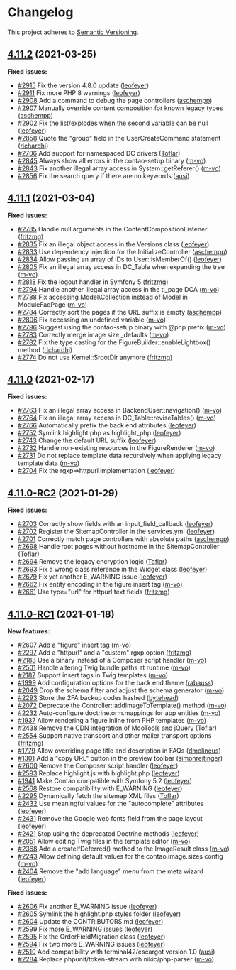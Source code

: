 # Changelog

This project adheres to [Semantic Versioning].

## [4.11.2] (2021-03-25)

**Fixed issues:**

- [#2915] Fix the version 4.8.0 update ([leofeyer])
- [#2911] Fix more PHP 8 warnings ([leofeyer])
- [#2908] Add a command to debug the page controllers ([aschempp])
- [#2907] Manually override content composition for known legacy types ([aschempp])
- [#2902] Fix the list/explodes when the second variable can be null ([leofeyer])
- [#2858] Quote the "group" field in the UserCreateCommand statement ([richardhj])
- [#2706] Add support for namespaced DC drivers ([Toflar])
- [#2845] Always show all errors in the contao-setup binary ([m-vo])
- [#2843] Fix another illegal array access in System::getReferer() ([m-vo])
- [#2856] Fix the search query if there are no keywords ([ausi])

## [4.11.1] (2021-03-04)

**Fixed issues:**

- [#2785] Handle null arguments in the ContentCompositionListener ([fritzmg])
- [#2835] Fix an illegal object access in the Versions class ([leofeyer])
- [#2833] Use dependency injection for the InitializeController ([aschempp])
- [#2834] Allow passing an array of IDs to User::isMemberOf() ([leofeyer])
- [#2805] Fix an illegal array access in DC_Table when expanding the tree ([m-vo])
- [#2818] Fix the logout handler in Symfony 5 ([fritzmg])
- [#2794] Handle another illegal array access in the tl_page DCA ([m-vo])
- [#2788] Fix accessing Model\Collection instead of Model in ModuleFaqPage ([m-vo])
- [#2784] Correctly sort the pages if the URL suffix is empty ([aschempp])
- [#2806] Fix accessing an undefined variable ([m-vo])
- [#2796] Suggest using the contao-setup binary with @php prefix ([m-vo])
- [#2783] Correctly merge image size _defaults ([m-vo])
- [#2782] Fix the type casting for the FigureBuilder::enableLightbox() method ([richardhj])
- [#2774] Do not use Kernel::$rootDir anymore ([fritzmg])

## [4.11.0] (2021-02-17)

**Fixed issues:**

- [#2763] Fix an illegal array access in BackendUser::navigation() ([m-vo])
- [#2764] Fix an illegal array access in DC_Table::reviseTables() ([m-vo])
- [#2766] Automatically prefix the back end attributes ([leofeyer])
- [#2752] Symlink highlight.php as highlight_php ([leofeyer])
- [#2743] Change the default URL suffix ([leofeyer])
- [#2732] Handle non-existing resources in the FigureRenderer ([m-vo])
- [#2731] Do not replace template data recursively when applying legacy template data ([m-vo])
- [#2704] Fix the rgxp=>httpurl implementation ([leofeyer])

## [4.11.0-RC2] (2021-01-29)

**Fixed issues:**

- [#2703] Correctly show fields with an input_field_callback ([leofeyer])
- [#2702] Register the SitemapController in the services.yml ([leofeyer])
- [#2701] Correctly match page controllers with absolute paths ([aschempp])
- [#2698] Handle root pages without hostname in the SitemapController ([Toflar])
- [#2694] Remove the legacy encryption logic ([Toflar])
- [#2693] Fix a wrong class reference in the Widget class ([leofeyer])
- [#2679] Fix yet another E_WARNING issue ([leofeyer])
- [#2662] Fix entity encoding in the figure insert tag ([m-vo])
- [#2661] Use type="url" for httpurl text fields ([fritzmg])

## [4.11.0-RC1] (2021-01-18)

**New features:**

- [#2607] Add a "figure" insert tag ([m-vo])
- [#2297] Add a "httpurl" and a "custom" rgxp option ([fritzmg])
- [#2183] Use a binary instead of a Composer script handler ([m-vo])
- [#2501] Handle altering Twig bundle paths at runtime ([m-vo])
- [#2187] Support insert tags in Twig templates ([m-vo])
- [#1999] Add configuration options for the back end theme ([rabauss])
- [#2049] Drop the schema filter and adjust the schema generator ([m-vo])
- [#2293] Store the 2FA backup codes hashed ([bytehead])
- [#2072] Deprecate the Controller::addImageToTemplate() method ([m-vo])
- [#2232] Auto-configure doctrine.orm.mappings for app entities ([m-vo])
- [#1937] Allow rendering a figure inline from PHP templates ([m-vo])
- [#2438] Remove the CDN integration of MooTools and jQuery ([Toflar])
- [#2554] Support native transport and other mailer transport options ([fritzmg])
- [#1779] Allow overriding page title and description in FAQs ([dmolineus])
- [#1301] Add a "copy URL" button in the preview toolbar ([simonreitinger])
- [#2600] Remove the Composer script handler ([leofeyer])
- [#2593] Replace highlight.js with highlight.php ([leofeyer])
- [#1941] Make Contao compatible with Symfony 5.2 ([leofeyer])
- [#2568] Restore compatibility with E_WARNING ([leofeyer])
- [#2295] Dynamically fetch the sitemap XML files ([Toflar])
- [#2432] Use meaningful values for the "autocomplete" attributes ([leofeyer])
- [#2431] Remove the Google web fonts field from the page layout ([leofeyer])
- [#2421] Stop using the deprecated Doctrine methods ([leofeyer])
- [#2051] Allow editing Twig files in the template editor ([m-vo])
- [#2368] Add a createIfDeferred() method to the ImageResult class ([m-vo])
- [#2243] Allow defining default values for the contao.image.sizes config ([m-vo])
- [#2404] Remove the "add language" menu from the meta wizard ([leofeyer])

**Fixed issues:**

- [#2606] Fix another E_WARNING issue ([leofeyer])
- [#2605] Symlink the highlight.php styles folder ([leofeyer])
- [#2604] Update the CONTRIBUTORS.md ([leofeyer])
- [#2599] Fix more E_WARNING issues ([leofeyer])
- [#2595] Fix the OrderFieldMigration class ([leofeyer])
- [#2594] Fix two more E_WARNING issues ([leofeyer])
- [#2510] Add compatibility with terminal42/escargot version 1.0 ([ausi])
- [#2284] Replace phpunit/token-stream with nikic/php-parser ([m-vo])

[Semantic Versioning]: https://semver.org/spec/v2.0.0.html
[4.11.2]: https://github.com/contao/contao/releases/tag/4.11.2
[4.11.1]: https://github.com/contao/contao/releases/tag/4.11.1
[4.11.0]: https://github.com/contao/contao/releases/tag/4.11.0
[4.11.0-RC2]: https://github.com/contao/contao/releases/tag/4.11.0-RC2
[4.11.0-RC1]: https://github.com/contao/contao/releases/tag/4.11.0-RC1
[aschempp]: https://github.com/aschempp
[ausi]: https://github.com/ausi
[bytehead]: https://github.com/bytehead
[dmolineus]: https://github.com/dmolineus
[fritzmg]: https://github.com/fritzmg
[leofeyer]: https://github.com/leofeyer
[m-vo]: https://github.com/m-vo
[rabauss]: https://github.com/rabauss
[richardhj]: https://github.com/richardhj
[simonreitinger]: https://github.com/simonreitinger
[Toflar]: https://github.com/Toflar
[#2915]: https://github.com/contao/contao/pull/2915
[#2911]: https://github.com/contao/contao/pull/2911
[#2908]: https://github.com/contao/contao/pull/2908
[#2907]: https://github.com/contao/contao/pull/2907
[#2902]: https://github.com/contao/contao/pull/2902
[#2858]: https://github.com/contao/contao/pull/2858
[#2706]: https://github.com/contao/contao/pull/2706
[#2845]: https://github.com/contao/contao/pull/2845
[#2843]: https://github.com/contao/contao/pull/2843
[#2856]: https://github.com/contao/contao/pull/2856
[#2785]: https://github.com/contao/contao/pull/2785
[#2835]: https://github.com/contao/contao/pull/2835
[#2833]: https://github.com/contao/contao/pull/2833
[#2834]: https://github.com/contao/contao/pull/2834
[#2805]: https://github.com/contao/contao/pull/2805
[#2818]: https://github.com/contao/contao/pull/2818
[#2794]: https://github.com/contao/contao/pull/2794
[#2788]: https://github.com/contao/contao/pull/2788
[#2784]: https://github.com/contao/contao/pull/2784
[#2806]: https://github.com/contao/contao/pull/2806
[#2796]: https://github.com/contao/contao/pull/2796
[#2783]: https://github.com/contao/contao/pull/2783
[#2782]: https://github.com/contao/contao/pull/2782
[#2774]: https://github.com/contao/contao/pull/2774
[#2763]: https://github.com/contao/contao/pull/2763
[#2764]: https://github.com/contao/contao/pull/2764
[#2766]: https://github.com/contao/contao/pull/2766
[#2752]: https://github.com/contao/contao/pull/2752
[#2743]: https://github.com/contao/contao/pull/2743
[#2732]: https://github.com/contao/contao/pull/2732
[#2731]: https://github.com/contao/contao/pull/2731
[#2704]: https://github.com/contao/contao/pull/2704
[#2703]: https://github.com/contao/contao/pull/2703
[#2702]: https://github.com/contao/contao/pull/2702
[#2701]: https://github.com/contao/contao/pull/2701
[#2698]: https://github.com/contao/contao/pull/2698
[#2694]: https://github.com/contao/contao/pull/2694
[#2693]: https://github.com/contao/contao/pull/2693
[#2679]: https://github.com/contao/contao/pull/2679
[#2662]: https://github.com/contao/contao/pull/2662
[#2661]: https://github.com/contao/contao/pull/2661
[#2607]: https://github.com/contao/contao/pull/2607
[#2297]: https://github.com/contao/contao/pull/2297
[#2183]: https://github.com/contao/contao/pull/2183
[#2501]: https://github.com/contao/contao/pull/2501
[#2187]: https://github.com/contao/contao/pull/2187
[#1999]: https://github.com/contao/contao/pull/1999
[#2049]: https://github.com/contao/contao/pull/2049
[#2293]: https://github.com/contao/contao/pull/2293
[#2072]: https://github.com/contao/contao/pull/2072
[#2232]: https://github.com/contao/contao/pull/2232
[#1937]: https://github.com/contao/contao/pull/1937
[#2438]: https://github.com/contao/contao/pull/2438
[#2554]: https://github.com/contao/contao/pull/2554
[#1779]: https://github.com/contao/contao/pull/1779
[#1301]: https://github.com/contao/contao/pull/1301
[#2600]: https://github.com/contao/contao/pull/2600
[#2593]: https://github.com/contao/contao/pull/2593
[#1941]: https://github.com/contao/contao/pull/1941
[#2568]: https://github.com/contao/contao/pull/2568
[#2295]: https://github.com/contao/contao/pull/2295
[#2432]: https://github.com/contao/contao/pull/2432
[#2431]: https://github.com/contao/contao/pull/2431
[#2421]: https://github.com/contao/contao/pull/2421
[#2051]: https://github.com/contao/contao/pull/2051
[#2368]: https://github.com/contao/contao/pull/2368
[#2243]: https://github.com/contao/contao/pull/2243
[#2404]: https://github.com/contao/contao/pull/2404
[#2606]: https://github.com/contao/contao/pull/2606
[#2605]: https://github.com/contao/contao/pull/2605
[#2604]: https://github.com/contao/contao/pull/2604
[#2599]: https://github.com/contao/contao/pull/2599
[#2595]: https://github.com/contao/contao/pull/2595
[#2594]: https://github.com/contao/contao/pull/2594
[#2510]: https://github.com/contao/contao/pull/2510
[#2284]: https://github.com/contao/contao/pull/2284
